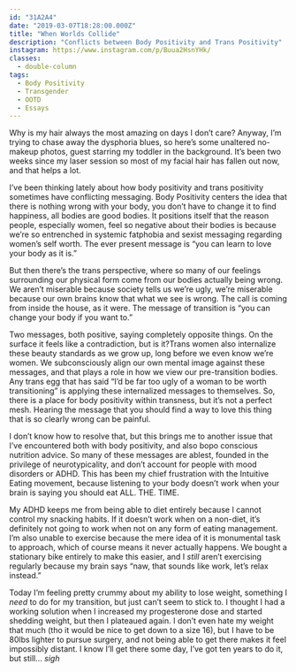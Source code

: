 ```yaml
---
id: "31A2A4"
date: "2019-03-07T18:28:00.000Z"
title: "When Worlds Collide"
description: "Conflicts between Body Positivity and Trans Positivity"
instagram: https://www.instagram.com/p/Buua2HsnYHk/
classes:
  - double-column
tags:
  - Body Positivity
  - Transgender
  - OOTD
  - Essays
---
```

Why is my hair always the most amazing on days I don’t care? Anyway, I’m trying to chase away the dysphoria blues, so here’s some unaltered no-makeup photos, guest starring my toddler in the background. It’s been two weeks since my laser session so most of my facial hair has fallen out now, and that helps a lot.

I’ve been thinking lately about how body positivity and trans positivity sometimes have conflicting messaging. Body Positivity centers the idea that there is nothing wrong with your body, you don’t have to change it to find happiness, all bodies are good bodies. It positions itself that the reason people, especially women, feel so negative about their bodies is because we’re so entrenched in systemic fatphobia and sexist messaging regarding women’s self worth. The ever present message is “you can learn to love your body as it is.”

But then there’s the trans perspective, where so many of our feelings surrounding our physical form come from our bodies actually being wrong. We aren’t miserable because society tells us we’re ugly, we’re miserable because our own brains know that what we see is wrong. The call is coming from inside the house, as it were. The message of transition is “you can change your body if you want to.”

Two messages, both positive, saying completely opposite things. On the surface it feels like a contradiction, but is it?Trans women also internalize these beauty standards as we grow up, long before we even know we’re women. We subconsciously align our own mental image against these messages, and that plays a role in how we view our pre-transition bodies. Any trans egg that has said “I’d be far too ugly of a woman to be worth transitioning” is applying these internalized messages to themselves. So, there is a place for body positivity within transness, but it’s not a perfect mesh. Hearing the message that you should find a way to love this thing that is so clearly wrong can be painful.

I don’t know how to resolve that, but this brings me to another issue that I’ve encountered both with body positivity, and also bopo conscious nutrition advice. So many of these messages are ablest, founded in the privilege of neurotypicality, and don’t account for people with mood disorders or ADHD. This has been my chief frustration with the Intuitive Eating movement, because listening to your body doesn’t work when your brain is saying you should eat ALL. THE. TIME.

My ADHD keeps me from being able to diet entirely because I cannot control my snacking habits. If it doesn’t work when on a non-diet, it’s definitely not going to work when not on any form of eating management. I’m also unable to exercise because the mere idea of it is monumental task to approach, which of course means it never actually happens. We bought a stationary bike entirely to make this easier, and I _still_ aren’t exercising regularly because my brain says “naw, that sounds like work, let’s relax instead.”

Today I’m feeling pretty crummy about my ability to lose weight, something I *need* to do for my transition, but just can’t seem to stick to. I thought I had a working solution when I increased my progesterone dose and started shedding weight, but then I plateaued again. I don’t even hate my weight that much (tho it would be nice to get down to a size 16), but I have to be 80lbs lighter to pursue surgery, and not being able to get there makes it feel impossibly distant. I know I’ll get there some day, I’ve got ten years to do it, but still... _sigh_
